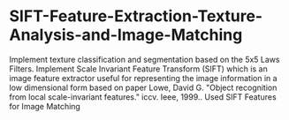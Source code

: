 # SIFT-Feature-Extraction-Texture-Analysis-and-Image-Matching
Implement texture classification and segmentation based on the 5x5 Laws Filters. Implement Scale Invariant Feature Transform (SIFT) which is an image feature extractor useful for representing the image information in a low dimensional form based on paper Lowe, David G. "Object recognition from local scale-invariant features." iccv. Ieee, 1999.. Used SIFT Features for Image Matching

